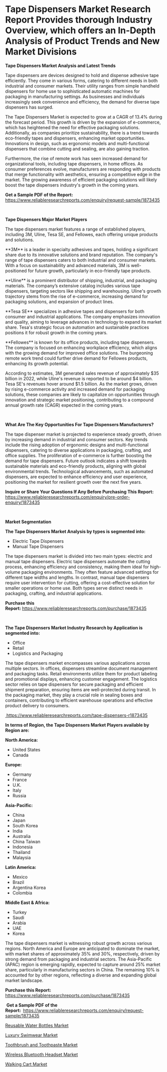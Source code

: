 <p><h1>Tape Dispensers Market Research Report Provides thorough Industry Overview, which offers an In-Depth Analysis of Product Trends and New Market Divisions</h1></p><p><strong>Tape Dispensers Market Analysis and Latest Trends</strong></p>
<p><p>Tape dispensers are devices designed to hold and dispense adhesive tape efficiently. They come in various forms, catering to different needs in both industrial and consumer markets. Their utility ranges from simple handheld dispensers for home use to sophisticated automatic machines for packaging in manufacturing settings. As businesses and individuals increasingly seek convenience and efficiency, the demand for diverse tape dispensers has surged.</p><p>The Tape Dispensers Market is expected to grow at a CAGR of 13.4% during the forecast period. This growth is driven by the expansion of e-commerce, which has heightened the need for effective packaging solutions. Additionally, as companies prioritize sustainability, there is a trend towards eco-friendly tapes and dispensers, enhancing market opportunities. Innovations in design, such as ergonomic models and multi-functional dispensers that combine cutting and sealing, are also gaining traction. </p><p>Furthermore, the rise of remote work has seen increased demand for organizational tools, including tape dispensers, in home offices. As consumer preferences evolve, manufacturers are responding with products that merge functionality with aesthetics, ensuring a competitive edge in the market. The growing awareness of efficient packaging solutions will likely boost the tape dispensers industry's growth in the coming years.</p></p>
<p><strong>Get a Sample PDF of the Report:&nbsp;</strong> <a href="https://www.reliableresearchreports.com/enquiry/request-sample/1873435?utm_campaign=34&utm_medium=2&utm_source=Github&utm_content=ia&utm_term=05022025&utm_id=tape-dispensers">https://www.reliableresearchreports.com/enquiry/request-sample/1873435</a></p>
<p>&nbsp;</p>
<p><strong>Tape Dispensers Major Market Players</strong></p>
<p><p>The tape dispensers market features a range of established players, including 3M, Uline, Tesa SE, and Fellowes, each offering unique products and solutions.</p><p>**3M** is a leader in specialty adhesives and tapes, holding a significant share due to its innovative solutions and brand reputation. The company's range of tape dispensers caters to both industrial and consumer markets. With a focus on sustainability and advanced materials, 3M is well-positioned for future growth, particularly in eco-friendly tape products.</p><p>**Uline** is a prominent distributor of shipping, industrial, and packaging materials. The company’s extensive catalog includes various tape dispensers, targeting sectors like shipping and warehousing. Uline's growth trajectory stems from the rise of e-commerce, increasing demand for packaging solutions, and expansion of product lines.</p><p>**Tesa SE** specializes in adhesive tapes and dispensers for both consumer and industrial applications. The company emphasizes innovation and quality, aiming to leverage advances in technology to expand its market share. Tesa's strategic focus on automation and sustainable practices positions it for robust growth in the coming years.</p><p>**Fellowes** is known for its office products, including tape dispensers. The company is focused on enhancing workplace efficiency, which aligns with the growing demand for improved office solutions. The burgeoning remote work trend could further drive demand for Fellowes products, enhancing its growth potential.</p><p>According to estimates, 3M generated sales revenue of approximately $35 billion in 2022, while Uline's revenue is reported to be around $4 billion. Tesa SE's revenues hover around $1.5 billion. As the market grows, driven by rising e-commerce activity and increased demand for packaging solutions, these companies are likely to capitalize on opportunities through innovation and strategic market positioning, contributing to a compound annual growth rate (CAGR) expected in the coming years.</p></p>
<p>&nbsp;</p>
<p><strong>What Are The Key Opportunities For Tape Dispensers Manufacturers?</strong></p>
<p><p>The tape dispenser market is projected to experience steady growth, driven by increasing demand in industrial and consumer sectors. Key trends include the rising adoption of ergonomic designs and multi-functional dispensers, catering to diverse applications in packaging, crafting, and office supplies. The proliferation of e-commerce is further boosting the demand for tape dispensers. Future outlook indicates a shift towards sustainable materials and eco-friendly products, aligning with global environmental trends. Technological advancements, such as automated dispensers, are expected to enhance efficiency and user experience, positioning the market for resilient growth over the next five years.</p></p>
<p><strong>Inquire or Share Your Questions If Any Before Purchasing This Report:</strong> <a href="https://www.reliableresearchreports.com/enquiry/pre-order-enquiry/1873435?utm_campaign=34&utm_medium=2&utm_source=Github&utm_content=ia&utm_term=05022025&utm_id=tape-dispensers">https://www.reliableresearchreports.com/enquiry/pre-order-enquiry/1873435</a></p>
<p>&nbsp;</p>
<p><strong>Market Segmentation</strong></p>
<p><strong>The Tape Dispensers Market Analysis by types is segmented into:</strong></p>
<p><ul><li>Electric Tape Dispensers</li><li>Manual Tape Dispensers</li></ul></p>
<p><p>The tape dispensers market is divided into two main types: electric and manual tape dispensers. Electric tape dispensers automate the cutting process, enhancing efficiency and consistency, making them ideal for high-volume packaging environments. They often feature advanced settings for different tape widths and lengths. In contrast, manual tape dispensers require user intervention for cutting, offering a cost-effective solution for smaller operations or home use. Both types serve distinct needs in packaging, crafting, and industrial applications.</p></p>
<p><strong>Purchase this Report:&nbsp;</strong><a href="https://www.reliableresearchreports.com/purchase/1873435?utm_campaign=34&utm_medium=2&utm_source=Github&utm_content=ia&utm_term=05022025&utm_id=tape-dispensers">https://www.reliableresearchreports.com/purchase/1873435</a></p>
<p>&nbsp;</p>
<p><strong>The Tape Dispensers Market Industry Research by Application is segmented into:</strong></p>
<p><ul><li>Office</li><li>Retail</li><li>Logistics and Packaging</li></ul></p>
<p><p>The tape dispensers market encompasses various applications across multiple sectors. In offices, dispensers streamline document management and packaging tasks. Retail environments utilize them for product labeling and promotional displays, enhancing customer engagement. The logistics sector relies on tape dispensers for secure packaging and efficient shipment preparation, ensuring items are well-protected during transit. In the packaging market, they play a crucial role in sealing boxes and containers, contributing to efficient warehouse operations and effective product delivery to consumers.</p></p>
<p><a href="https://www.reliableresearchreports.com/tape-dispensers-r1873435?utm_campaign=34&utm_medium=2&utm_source=Github&utm_content=ia&utm_term=05022025&utm_id=tape-dispensers">&nbsp;https://www.reliableresearchreports.com/tape-dispensers-r1873435</a></p>
<p><strong>In terms of Region, the Tape Dispensers Market Players available by Region are:</strong></p>
<p>
    <p> <strong> North America: </strong>
        <ul>
            <li>United States</li>
            <li>Canada</li>
        </ul>
        </p> 
    <p> <strong> Europe: </strong>
        <ul>
            <li>Germany</li>
            <li>France</li>
            <li>U.K.</li>
            <li>Italy</li>
            <li>Russia</li>
        </ul>
        </p> 
    <p> <strong> Asia-Pacific: </strong>
        <ul>
            <li>China</li>
            <li>Japan</li>
            <li>South Korea</li>
            <li>India</li>
            <li>Australia</li>
            <li>China Taiwan</li>
            <li>Indonesia</li>
            <li>Thailand</li>
            <li>Malaysia</li>
        </ul>
        </p> 
    <p> <strong> Latin America: </strong>
        <ul>
            <li>Mexico</li>
            <li>Brazil</li>
            <li>Argentina Korea</li>
            <li>Colombia</li>
        </ul>
        </p> 
    <p> <strong> Middle East & Africa: </strong>
        <ul>
            <li>Turkey</li>
            <li>Saudi</li>
            <li>Arabia</li>
            <li>UAE</li>
            <li>Korea</li>
        </ul>
    </p>
    </p>
<p><p>The tape dispensers market is witnessing robust growth across various regions. North America and Europe are anticipated to dominate the market, with market shares of approximately 35% and 30%, respectively, driven by strong demand from packaging and industrial sectors. The Asia-Pacific (APAC) region is emerging rapidly, expected to capture around 25% market share, particularly in manufacturing sectors in China. The remaining 10% is accounted for by other regions, reflecting a diverse and expanding global market landscape.</p></p>
<p><strong>Purchase this Report: </strong><a href="https://www.reliableresearchreports.com/purchase/1873435?utm_campaign=34&utm_medium=2&utm_source=Github&utm_content=ia&utm_term=05022025&utm_id=tape-dispensers">https://www.reliableresearchreports.com/purchase/1873435</a></p>
<p>&nbsp;<strong>Get a Sample PDF of the Report:&nbsp;&nbsp;</strong><a href="https://www.reliableresearchreports.com/enquiry/request-sample/1873435?utm_campaign=34&utm_medium=2&utm_source=Github&utm_content=ia&utm_term=05022025&utm_id=tape-dispensers">https://www.reliableresearchreports.com/enquiry/request-sample/1873435</a></p>
<p><strong></strong></p>
<p><p><a href="https://github.com/osbornrdaflalo/Market-Research-Report-List-1/blob/main/reusable-water-bottles-market.md?utm_campaign=34&utm_medium=2&utm_source=Github&utm_content=ia&utm_term=05022025&utm_id=tape-dispensers">Reusable Water Bottles Market</a></p><p><a href="https://github.com/lashaunm5st/Market-Research-Report-List-1/blob/main/luxury-swimwear-market.md?utm_campaign=34&utm_medium=2&utm_source=Github&utm_content=ia&utm_term=05022025&utm_id=tape-dispensers">Luxury Swimwear Market</a></p><p><a href="https://github.com/darenph8er/Market-Research-Report-List-1/blob/main/toothbrush-and-toothpaste-market.md?utm_campaign=34&utm_medium=2&utm_source=Github&utm_content=ia&utm_term=05022025&utm_id=tape-dispensers">Toothbrush and Toothpaste Market</a></p><p><a href="https://github.com/kimberjam0i/Market-Research-Report-List-1/blob/main/wireless-bluetooth-headset-market.md?utm_campaign=34&utm_medium=2&utm_source=Github&utm_content=ia&utm_term=05022025&utm_id=tape-dispensers">Wireless Bluetooth Headset Market</a></p><p><a href="https://github.com/ElviraLeka1962/Market-Research-Report-List-1/blob/main/walking-cart-market.md?utm_campaign=34&utm_medium=2&utm_source=Github&utm_content=ia&utm_term=05022025&utm_id=tape-dispensers">Walking Cart Market</a></p></p>